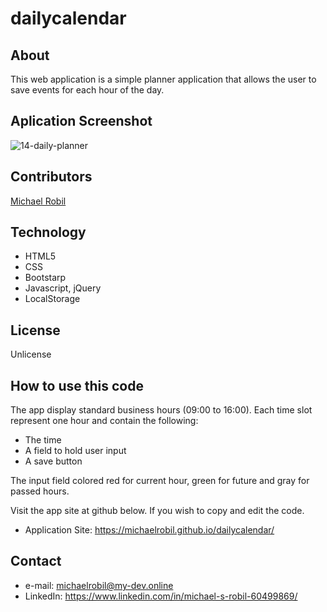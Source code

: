 # dailycalendar

## About
This web application is a simple planner application that allows the user to save events for each hour of the day.
## Aplication Screenshot
![14-daily-planner](https://user-images.githubusercontent.com/56613553/74095743-8bea9300-4aba-11ea-8586-34831e63d8f3.png)

## Contributors
[Michael Robil](https://github.com/michaelrobil)

## Technology
- HTML5 
- CSS
- Bootstarp
- Javascript, jQuery
- LocalStorage

## License
Unlicense

## How to use this code
The app display standard business hours (09:00 to  16:00). Each time slot represent one hour and contain the following:
- The time
- A field to hold user input
- A save button

The input field colored red for current hour, green for future and gray for passed hours.

Visit the app site at github below. If you wish to copy and edit the code.
- Application Site: https://michaelrobil.github.io/dailycalendar/

## Contact

- e-mail: michaelrobil@my-dev.online
- LinkedIn: https://www.linkedin.com/in/michael-s-robil-60499869/
